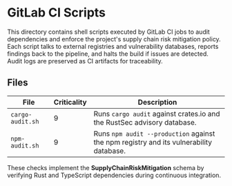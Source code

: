 # GitLab CI Scripts

This directory contains shell scripts executed by GitLab CI jobs to audit dependencies and enforce the project's supply chain risk mitigation policy. Each script talks to external registries and vulnerability databases, reports findings back to the pipeline, and halts the build if issues are detected. Audit logs are preserved as CI artifacts for traceability.

## Files

| File | Criticality | Description |
| --- | --- | --- |
| `cargo-audit.sh` | 9 | Runs `cargo audit` against crates.io and the RustSec advisory database. |
| `npm-audit.sh` | 9 | Runs `npm audit --production` against the npm registry and its vulnerability database. |

These checks implement the **SupplyChainRiskMitigation** schema by verifying Rust and TypeScript dependencies during continuous integration.
